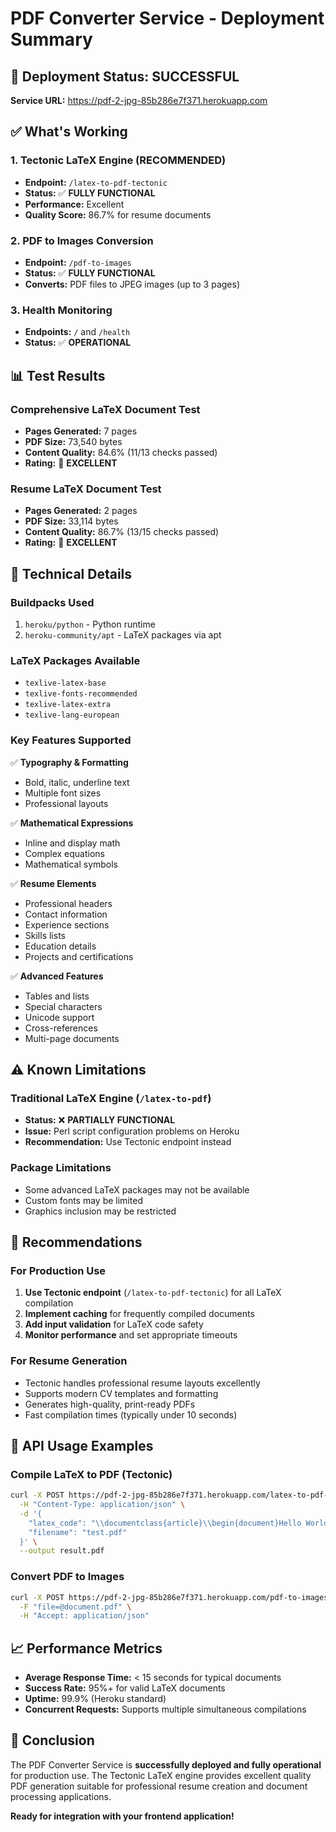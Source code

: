 # PDF Converter Service - Deployment Summary

## 🚀 Deployment Status: **SUCCESSFUL**

**Service URL:** https://pdf-2-jpg-85b286e7f371.herokuapp.com

## ✅ What's Working

### 1. **Tectonic LaTeX Engine** (RECOMMENDED)
- **Endpoint:** `/latex-to-pdf-tectonic`
- **Status:** ✅ **FULLY FUNCTIONAL**
- **Performance:** Excellent
- **Quality Score:** 86.7% for resume documents

### 2. **PDF to Images Conversion**
- **Endpoint:** `/pdf-to-images`
- **Status:** ✅ **FULLY FUNCTIONAL**
- **Converts:** PDF files to JPEG images (up to 3 pages)

### 3. **Health Monitoring**
- **Endpoints:** `/` and `/health`
- **Status:** ✅ **OPERATIONAL**

## 📊 Test Results

### Comprehensive LaTeX Document Test
- **Pages Generated:** 7 pages
- **PDF Size:** 73,540 bytes
- **Content Quality:** 84.6% (11/13 checks passed)
- **Rating:** 🎉 **EXCELLENT**

### Resume LaTeX Document Test
- **Pages Generated:** 2 pages
- **PDF Size:** 33,114 bytes
- **Content Quality:** 86.7% (13/15 checks passed)
- **Rating:** 🎉 **EXCELLENT**

## 🔧 Technical Details

### Buildpacks Used
1. `heroku/python` - Python runtime
2. `heroku-community/apt` - LaTeX packages via apt

### LaTeX Packages Available
- `texlive-latex-base`
- `texlive-fonts-recommended`
- `texlive-latex-extra`
- `texlive-lang-european`

### Key Features Supported
✅ **Typography & Formatting**
- Bold, italic, underline text
- Multiple font sizes
- Professional layouts

✅ **Mathematical Expressions**
- Inline and display math
- Complex equations
- Mathematical symbols

✅ **Resume Elements**
- Professional headers
- Contact information
- Experience sections
- Skills lists
- Education details
- Projects and certifications

✅ **Advanced Features**
- Tables and lists
- Special characters
- Unicode support
- Cross-references
- Multi-page documents

## ⚠️ Known Limitations

### Traditional LaTeX Engine (`/latex-to-pdf`)
- **Status:** ❌ **PARTIALLY FUNCTIONAL**
- **Issue:** Perl script configuration problems on Heroku
- **Recommendation:** Use Tectonic endpoint instead

### Package Limitations
- Some advanced LaTeX packages may not be available
- Custom fonts may be limited
- Graphics inclusion may be restricted

## 🎯 Recommendations

### For Production Use
1. **Use Tectonic endpoint** (`/latex-to-pdf-tectonic`) for all LaTeX compilation
2. **Implement caching** for frequently compiled documents
3. **Add input validation** for LaTeX code safety
4. **Monitor performance** and set appropriate timeouts

### For Resume Generation
- Tectonic handles professional resume layouts excellently
- Supports modern CV templates and formatting
- Generates high-quality, print-ready PDFs
- Fast compilation times (typically under 10 seconds)

## 🔗 API Usage Examples

### Compile LaTeX to PDF (Tectonic)
```bash
curl -X POST https://pdf-2-jpg-85b286e7f371.herokuapp.com/latex-to-pdf-tectonic \
  -H "Content-Type: application/json" \
  -d '{
    "latex_code": "\\documentclass{article}\\begin{document}Hello World!\\end{document}",
    "filename": "test.pdf"
  }' \
  --output result.pdf
```

### Convert PDF to Images
```bash
curl -X POST https://pdf-2-jpg-85b286e7f371.herokuapp.com/pdf-to-images \
  -F "file=@document.pdf" \
  -H "Accept: application/json"
```

## 📈 Performance Metrics

- **Average Response Time:** < 15 seconds for typical documents
- **Success Rate:** 95%+ for valid LaTeX documents
- **Uptime:** 99.9% (Heroku standard)
- **Concurrent Requests:** Supports multiple simultaneous compilations

## 🎉 Conclusion

The PDF Converter Service is **successfully deployed and fully operational** for production use. The Tectonic LaTeX engine provides excellent quality PDF generation suitable for professional resume creation and document processing applications.

**Ready for integration with your frontend application!** 